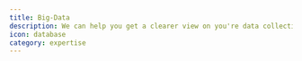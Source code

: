 ```yaml
---
title: Big-Data
description: We can help you get a clearer view on you're data collections and make them talk using tools such as Elastic Search, Weka, Knime, and well yeah, maybe Hadoop... But its your data so big ?
icon: database
category: expertise
---
```

